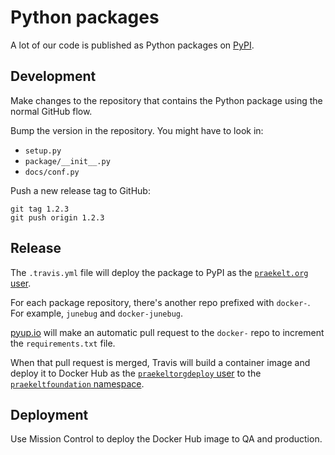 # Python packages

A lot of our code is published as Python packages on [PyPI][].

[PyPI]: https://pypi.org/

## Development

Make changes to the repository that contains the Python package using
the normal GitHub flow.

Bump the version in the repository. You might have to look in:

- `setup.py`
- `package/__init__.py`
- `docs/conf.py`

Push a new release tag to GitHub:

```
git tag 1.2.3
git push origin 1.2.3
```

## Release

The `.travis.yml` file will deploy the package to PyPI as the
[`praekelt.org` user](https://pypi.org/user/praekelt.org/).

For each package repository, there's another repo prefixed with `docker-`. For
example, `junebug` and `docker-junebug`.

[pyup.io](https://pyup.io/) will make an automatic pull request to the `docker-` repo
to increment the `requirements.txt` file.

When that pull request is merged, Travis will build a container image and deploy
it to Docker Hub as the
[`praekeltorgdeploy` user](https://hub.docker.com/u/praekeltorgdeploy/)
to the
[`praekeltfoundation` namespace](https://hub.docker.com/u/praekeltfoundation/).

## Deployment

Use Mission Control to deploy the Docker Hub image to QA and production.
